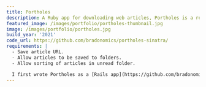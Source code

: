 ```yaml
---
title: Portholes
description: A Ruby app for downloading web articles, Portholes is a replacement for Instapaper or Pocket.
featured_image: /images/portfolio/portholes-thumbnail.jpg
image: /images/portfolio/portholes.jpg
build_year: '2021'
code_url: https://github.com/bradonomics/portholes-sinatra/
requirements: |
  - Save article URL.
  - Allow articles to be saved to folders.
  - Allow sorting of articles in unread folder.

  I first wrote Portholes as a [Rails app](https://github.com/bradonomics/portholes-rails). It included users and [Strip integration](https://github.com/bradonomics/portholes-rails/tree/stripe-payments) for paid usage. I then decided to rebuild Portholes with Sinatra; no users, no payments, simpler. I also moved the [Article parsing to it's own library](https://github.com/bradonomics/portholes-sinatra/blob/master/lib/portholes.rb).
---
```

